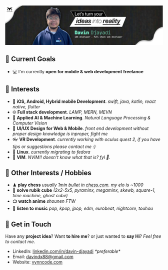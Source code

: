 ![](./src-readme/Linkedin%20Banner%20Davin%20Djayadi.png)
## 🎯 Current Goals
- 💻 I'm currently **open for mobile & web development freelance**  

## 💖 Interests
- 📱 **iOS, Android, Hybrid mobile Development**. _swift, java, kotlin, react native, flutter_
- 🌐 **Full stack development**. _LAMP, MERN, MEVN_
- 🤖 **Applied AI & Machine Learning**. _Natural Language Processing & Computer Vision_
- 🎨 **UI/UX Design for Web & Mobile**. _front end development without proper design knowledge is inproper, fight me_
- 👓 **VR Development**. _currently working with oculus quest 2, if you have tips or suggestions please contact me :)_
- 🐧 **Linux**. _currently migrating to fedora_
- 🖖 **VIM**. _NVIM!! doesn't know what that is? fyl 🙂._

## 🚀 Other Interests / Hobbies
- ♟ **play chess** _usually 1min bullet in [chess.com](https://chess.com). my elo is ~1000_
- 🎲 **solve rubik cube** _(2x2-5x5, pyraminx, megaminx, skewb, square-1, time machine, ghost cube)_
- 📺 **watch anime** _shounen FTW_
- 🎵 **listen to music** _pop, kpop, jpop, edm, eurobeat, nightcore, touhou_

## 👋 Get in Touch
Have any **project idea**? Want **to hire me**? or just wanted to **say Hi**? *Feel free to contact me*.  
- LinkedIn: [linkedin.com/in/davin-djayadi](https://linkedin.com/in/davin-djayadi)  _\*preferable\*_
- Email: [davindx88@gmail.com](mailto:davindx88@gmail.com)
- Website: [vynncode.com](http://vynncode.com)
